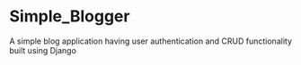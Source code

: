 # Simple_Blogger
A simple blog application having user authentication and CRUD functionality built using Django
